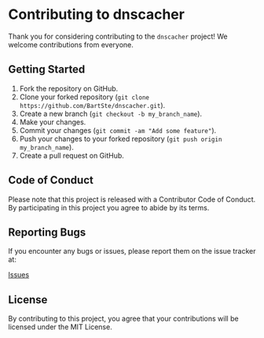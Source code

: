 # Contributing to dnscacher

Thank you for considering contributing to the `dnscacher` project! We welcome contributions from everyone.

## Getting Started

1. Fork the repository on GitHub.
2. Clone your forked repository (`git clone https://github.com/BartSte/dnscacher.git`).
3. Create a new branch (`git checkout -b my_branch_name`).
4. Make your changes.
5. Commit your changes (`git commit -am "Add some feature"`).
6. Push your changes to your forked repository (`git push origin my_branch_name`).
7. Create a pull request on GitHub.

## Code of Conduct

Please note that this project is released with a Contributor Code of Conduct. By participating in this project you agree to abide by its terms.

## Reporting Bugs

If you encounter any bugs or issues, please report them on the issue tracker at:

[Issues](https://github.com/BartSte/dnscacher/issues)

## License

By contributing to this project, you agree that your contributions will be licensed under the MIT License.


